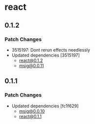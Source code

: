 # react

## 0.1.2

### Patch Changes

- 3515197: Dont rerun effects needlessly
- Updated dependencies [3515197]
  - react@0.1.2
  - msig@0.0.11

## 0.1.1

### Patch Changes

- Updated dependencies [fc1f629]
  - msig@0.0.10
  - react@0.1.1
